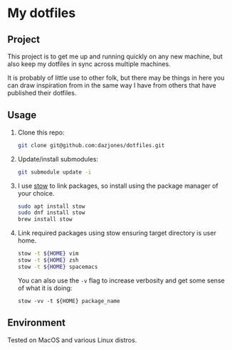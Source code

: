 # My dotfiles

## Project

This project is to get me up and running quickly on any new machine, but also keep my dotfiles in sync across multiple machines.

It is probably of little use to other folk, but there may be things in here you can draw inspiration from in the same way I have from others that have published their dotfiles.

## Usage

1. Clone this repo:

    ```sh
    git clone git@github.com:dazjones/dotfiles.git
    ```

2. Update/install submodules:

    ```sh 
    git submodule update -i
    ```

3. I use [stow](https://brandon.invergo.net/news/2012-05-26-using-gnu-stow-to-manage-your-dotfiles.html) to link packages, so install using the package manager of your choice.

    ```sh
    sudo apt install stow
    sudo dnf install stow
    brew install stow
    ```

4. Link required packages using stow ensuring target directory is user home.

    ```sh
    stow -t ${HOME} vim
    stow -t ${HOME} zsh
    stow -t ${HOME} spacemacs
    ```

    You can also use the `-v` flag to increase verbosity and get some sense of what it is doing:

    ```
    stow -vv -t ${HOME} package_name
    ```
## Environment

Tested on MacOS and various Linux distros.
